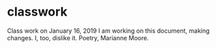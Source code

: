 # classwork
Class work on January 16, 2019
I am working on this document, making changes.
I, too, dislike it. Poetry, Marianne Moore.
